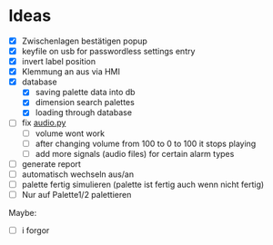 # Ideas

- [x] Zwischenlagen bestätigen popup
- [x] keyfile on usb for passwordless settings entry
- [x] invert label position
- [x] Klemmung an aus via HMI
- [x] database
  - [x] saving palette data into db
  - [x] dimension search palettes
  - [x] loading through database
- [ ] fix [audio.py](./utils/audio.py)
  - [ ] volume wont work
  - [ ] after changing volume from 100 to 0 to 100 it stops playing
  - [ ] add more signals (audio files) for certain alarm types
- [ ] generate report
- [ ] automatisch wechseln aus/an
- [ ] palette fertig simulieren (palette ist fertig auch wenn nicht fertig)
- [ ] Nur auf Palette1/2 palettieren

Maybe:

- [ ] i forgor
